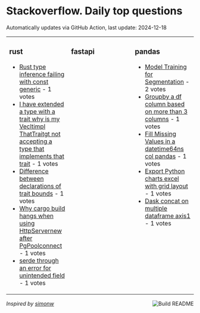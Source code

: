 # Stackoverflow. Daily top questions 

Automatically updates via GitHub Action, last update: <!-- date starts -->2024-12-18<!-- date ends -->


<table><tr><td valign="top" width="33%">

### rust
<!-- rust starts -->
* [Rust type inference failing with const generic](https://stackoverflow.com/questions/79289824/rust-type-inference-failing-with-const-generic) - 1 votes
* [I have extended a type with a trait why is my Vecltimpl ThatTraitgt not accepting a type that implements that trait](https://stackoverflow.com/questions/79289569/i-have-extended-a-type-with-a-trait-why-is-my-vecimpl-thattrait-not-accepting) - 1 votes
* [Difference between declarations of trait bounds](https://stackoverflow.com/questions/79288786/difference-between-declarations-of-trait-bounds) - 1 votes
* [Why cargo build hangs when using HttpServernew after PgPoolconnect](https://stackoverflow.com/questions/79291615/why-cargo-build-hangs-when-using-httpservernew-after-pgpoolconnect) - 1 votes
* [serde through an error for unintended field](https://stackoverflow.com/questions/79287043/serde-through-an-error-for-unintended-field) - 1 votes
<!-- rust ends -->
</td><td valign="top" width="34%">


### fastapi
<!-- fastapi starts -->

<!-- fastapi ends -->
</td><td valign="top" width="34%">


### pandas
<!-- pandas starts -->
* [Model Training for Segmentation](https://stackoverflow.com/questions/79289735/model-training-for-segmentation) - 2 votes
* [Groupby a df column based on more than 3 columns](https://stackoverflow.com/questions/79290203/groupby-a-df-column-based-on-more-than-3-columns) - 1 votes
* [Fill Missing Values in a datetime64ns col  pandas](https://stackoverflow.com/questions/79289561/fill-missing-values-in-a-datetime64ns-col-pandas) - 1 votes
* [Export Python charts excel with grid layout](https://stackoverflow.com/questions/79288814/export-python-charts-excel-with-grid-layout) - 1 votes
* [Dask concat on multiple dataframe axis1](https://stackoverflow.com/questions/79290842/dask-concat-on-multiple-dataframe-axis-1) - 1 votes
<!-- pandas ends -->
</td></tr></table>

<a href="https://github.com/hp0404/hp0404/actions"><img src="https://github.com/hp0404/hp0404/workflows/Build%20README/badge.svg" align="right" alt="Build README"></a> <p>*Inspired by  [simonw](https://github.com/simonw/simonw)*</p>
